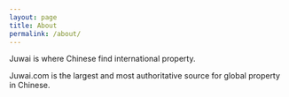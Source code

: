```yaml
---
layout: page
title: About
permalink: /about/
---
```


Juwai is where Chinese find international property.

Juwai.com is the largest and most authoritative source for global property in Chinese.
